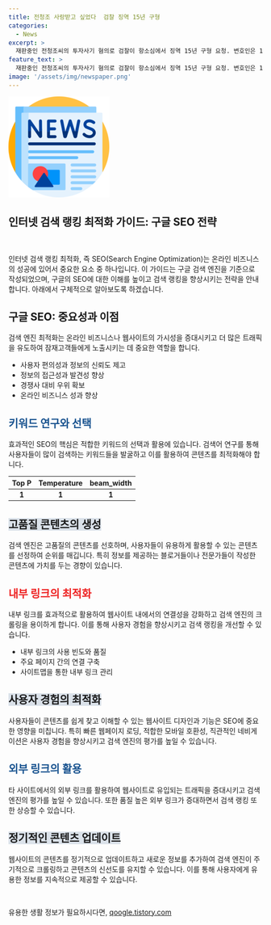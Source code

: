 ```yaml
---
title: 전청조 사랑받고 싶었다  검찰 징역 15년 구형
categories:
  - News
excerpt: >
  재판중인 전청조씨의 투자사기 혐의로 검찰이 항소심에서 징역 15년 구형 요청. 변호인은 1심 선고를 과중하다며 상한을 벗어난 선고라고 주장하며, 전씨는 반성과 사죄를 피력하고 있다. 재벌3세로 속여 수억을 훔치고, 파라다이스 호텔 후계자 행세로 재벌들을 속여 강연 등을 통해 투자금 30억원을 얻은 혐의가 추가로 소지돼있으며, 다른 혐의도 받고 있음. A씨와 함께 구속기소된 전씨의 항소심 선고공판은 9월 12일에 진행될 예정이다.
feature_text: >
  재판중인 전청조씨의 투자사기 혐의로 검찰이 항소심에서 징역 15년 구형 요청. 변호인은 1심 선고를 과중하다며 상한을 벗어난 선고라고 주장하며, 전씨는 반성과 사죄를 피력하고 있다. 재벌3세로 속여 수억을 훔치고, 파라다이스 호텔 후계자 행세로 재벌들을 속여 강연 등을 통해 투자금 30억원을 얻은 혐의가 추가로 소지돼있으며, 다른 혐의도 받고 있음. A씨와 함께 구속기소된 전씨의 항소심 선고공판은 9월 12일에 진행될 예정이다.
image: '/assets/img/newspaper.png'
---
```


<p><img src="/assets/img/newspaper.png" alt="kimp 속보" /></p>

<h2>인터넷 검색 랭킹 최적화 가이드: 구글 SEO 전략</h2>

<p data-ke-size="size16">&nbsp;</p>

<p>인터넷 검색 랭킹 최적화, 즉 SEO(Search Engine Optimization)는 온라인 비즈니스의 성공에 있어서 중요한 요소 중 하나입니다. 이 가이드는 구글 검색 엔진을 기준으로 작성되었으며, 구글의 SEO에 대한 이해를 높이고 검색 랭킹을 향상시키는 전략을 안내합니다. 아래에서 구체적으로 알아보도록 하겠습니다.</p>

<h2 data-ke-size="size26">구글 SEO: 중요성과 이점</h2>

<p data-ke-size="size16">검색 엔진 최적화는 온라인 비즈니스나 웹사이트의 가시성을 증대시키고 더 많은 트래픽을 유도하여 잠재고객들에게 노출시키는 데 중요한 역할을 합니다.</p>

<ul>
<li>사용자 편의성과 정보의 신뢰도 제고</li>
<li>정보의 접근성과 발견성 향상</li>
<li>경쟁사 대비 우위 확보</li>
<li>온라인 비즈니스 성과 향상</li>
</ul>

<h2 data-ke-size="size26"><b><span style="color: #1a5490;">키워드 연구와 선택</span></b></h2>

<p data-ke-size="size16">효과적인 SEO의 핵심은 적합한 키워드의 선택과 활용에 있습니다. 검색어 연구를 통해 사용자들이 많이 검색하는 키워드들을 발굴하고 이를 활용하여 콘텐츠를 최적화해야 합니다.</p>

<table>
<thead>
<tr>
<th style="text-align: center;">Top P</th>
<th style="text-align: center;">Temperature</th>
<th style="text-align: center;">beam_width</th>
</tr>
</thead>
<tbody>
<tr>
<td style="text-align: center; height: 17px;"><b>1</b></td>
<td style="text-align: center; height: 17px;"><b>1</b></td>
<td style="text-align: center; height: 17px;"><b>1</b></td>
</tr>
</tbody>
</table>

<h2 data-ke-size="size26"><b><span style="background-color: #21538527;">고품질 콘텐츠의 생성</span></b></h2>

<p data-ke-size="size16">검색 엔진은 고품질의 콘텐츠를 선호하며, 사용자들이 유용하게 활용할 수 있는 콘텐츠를 선정하여 순위를 매깁니다. 특히 정보를 제공하는 블로거들이나 전문가들이 작성한 콘텐츠에 가치를 두는 경향이 있습니다.</p>

<h2 data-ke-size="size26"><b><span style="color: #ee2323;">내부 링크의 최적화</span></b></h2>

<p data-ke-size="size16">내부 링크를 효과적으로 활용하여 웹사이트 내에서의 연결성을 강화하고 검색 엔진의 크롤링을 용이하게 합니다. 이를 통해 사용자 경험을 향상시키고 검색 랭킹을 개선할 수 있습니다.</p>

<ul>
<li>내부 링크의 사용 빈도와 품질</li>
<li>주요 페이지 간의 연결 구축</li>
<li>사이트맵을 통한 내부 링크 관리</li>
</ul>

<h2 data-ke-size="size26"><b><span style="background-color: #21538527;">사용자 경험의 최적화</span></b></h2>

<p data-ke-size="size16">사용자들이 콘텐츠를 쉽게 찾고 이해할 수 있는 웹사이트 디자인과 기능은 SEO에 중요한 영향을 미칩니다. 특히 빠른 웹페이지 로딩, 적합한 모바일 호환성, 직관적인 네비게이션은 사용자 경험을 향상시키고 검색 엔진의 평가를 높일 수 있습니다.</p>

<h2 data-ke-size="size26"><b><span style="color: #1a5490;">외부 링크의 활용</span></b></h2>

<p data-ke-size="size16">타 사이트에서의 외부 링크를 활용하여 웹사이트로 유입되는 트래픽을 증대시키고 검색 엔진의 평가를 높일 수 있습니다. 또한 품질 높은 외부 링크가 증대하면서 검색 랭킹 또한 상승할 수 있습니다.</p>

<h2 data-ke-size="size26"><b><span style="background-color: #21538527;">정기적인 콘텐츠 업데이트</span></b></h2>

<p data-ke-size="size16">웹사이트의 콘텐츠를 정기적으로 업데이트하고 새로운 정보를 추가하여 검색 엔진이 주기적으로 크롤링하고 콘텐츠의 신선도를 유지할 수 있습니다. 이를 통해 사용자에게 유용한 정보를 지속적으로 제공할 수 있습니다.</p>

<p data-ke-size="size16">&nbsp;</p>
유용한 생활 정보가 필요하시다면, <a href="https://qoogle.tistory.com" rel="dofollow">qoogle.tistory.com</a>


